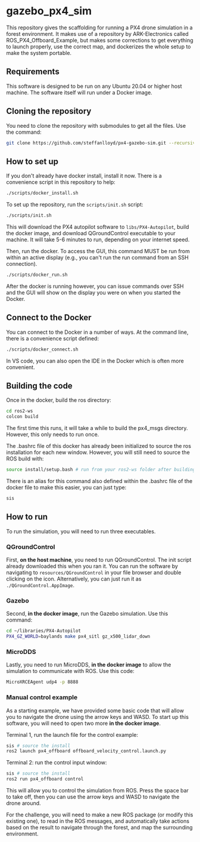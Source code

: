 # gazebo_px4_sim

This repository gives the scaffolding for running a PX4 drone simulation in a forest environment. It makes use of a repository by ARK-Electronics called ROS_PX4_Offboard_Example, but makes some corrections to get everything to launch properly, use the correct map, and dockerizes the whole setup to make the system portable.

## Requirements

This software is designed to be run on any Ubuntu 20.04 or higher host machine. The software itself will run under a Docker image.

## Cloning the repository

You need to clone the repository with submodules to get all the files. Use the command:
```bash
git clone https://github.com/steffanlloyd/px4-gazebo-sim.git --recursive
```

## How to set up

If you don't already have docker install, install it now. There is a convenience script in this repository to help:
```bash
./scripts/docker_install.sh
```

To set up the repository, run the `scripts/init.sh` script:
```bash
./scripts/init.sh
```
This will download the PX4 autopilot software to `libs/PX4-Autopilot`, build the docker image, and download QGroundControl executable to your machine. It will take 5-6 minutes to run, depending on your internet speed.

Then, run the docker. To access the GUI, this command MUST be run from within an active display (e.g., you can't run the run command from an SSH connection).
```bash
./scripts/docker_run.sh
```
After the docker is running however, you can issue commands over SSH and the GUI will show on the display you were on when you started the Docker.

## Connect to the Docker
You can connect to the Docker in a number of ways. At the command line, there is a convenience script defined:
```bash
./scripts/docker_connect.sh
```
In VS code, you can also open the IDE in the Docker which is often more convenient.

## Building the code

Once in the docker, build the ros directory:
```bash
cd ros2-ws
colcon build
```
The first time this runs, it will take a while to build the px4_msgs directory. However, this only needs to run once.

The .bashrc file of this docker has already been initialized to source the ros installation for each new window. However, you will still need to source the ROS build with:
```bash
source install/setup.bash # run from your ros2-ws folder after building.
```
There is an alias for this command also defined within the .bashrc file of the docker file to make this easier, you can just type:
```bash
sis
```

## How to run

To run the simulation, you will need to run three executables.

### QGroundControl
First, **on the host machine**, you need to run QGroundControl. The init script already downloaded this when you ran it. You can run the software by navigating to `resources/QGroundControl` in your file browser and double clicking on the icon. Alternatively, you can just run it as `./QGroundControl.AppImage`.

### Gazebo
Second, **in the docker image**, run the Gazebo simulation. Use this command:
```bash
cd ~/libraries/PX4-Autopilot
PX4_GZ_WORLD=baylands make px4_sitl gz_x500_lidar_down
```

### MicroDDS
Lastly, you need to run MicroDDS, **in the docker image** to allow the simulation to communicate with ROS. Use this code:
```bash
MicroXRCEAgent udp4 -p 8888
```

### Manual control example
As a starting example, we have provided some basic code that will allow you to navigate the drone using the arrow keys and WASD. To start up this software, you will need to open two more **in the docker image**.

Terminal 1, run the launch file for the control example:
```bash
sis # source the install
ros2 launch px4_offboard offboard_velocity_control.launch.py 
```

Terminal 2: run the control input window:
```bash
sis # source the install
ros2 run px4_offboard control
```

This will allow you to control the simulation from ROS. Press the space bar to take off, then you can use the arrow keys and WASD to navigate the drone around.

For the challenge, you will need to make a new ROS package (or modify this existing one), to read in the ROS messages, and automatically take actions based on the result to navigate through the forest, and map the surrounding environment.